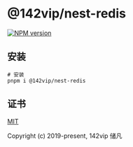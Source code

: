 # @142vip/nest-redis

[![NPM version](https://img.shields.io/npm/v/@142vip/nest-redis?labelColor=0b3d52&color=1da469&label=version)](https://www.npmjs.com/package/@142vip/nest-redis)

## 安装

```shell
# 安装
pnpm i @142vip/nest-redis
```

## 证书

[MIT](https://opensource.org/license/MIT)

Copyright (c) 2019-present, 142vip 储凡
